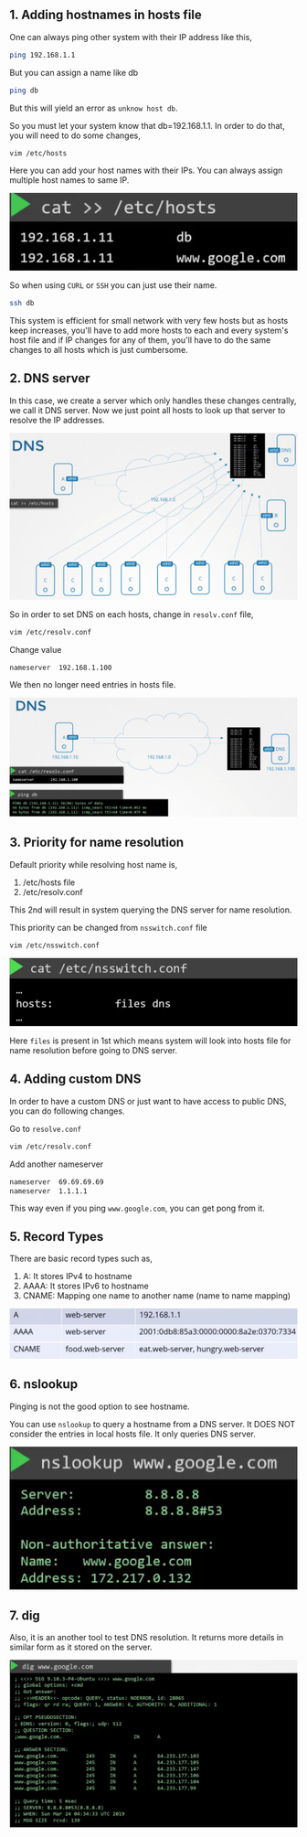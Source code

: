## 1. Adding hostnames in hosts file

One can always ping other system with their IP address like this,

```bash
ping 192.168.1.1
```

But you can assign a name like db

```bash
ping db
```

But this will yield an error as  `unknow host db`.

So you must let your system know that db=192.168.1.1. In order to do that, you will need to do some changes,

```bash
vim /etc/hosts
```

Here you can add your host names with their IPs.
You can always assign multiple host names to same IP.

![dns_hosts.png](https://github.com/omkardamame/networking/blob/main/DNS/dns_hosts.png)

So when using ``CURL`` or ``SSH`` you can just use their name.

```bash
ssh db
```

This system is efficient for small network with very few hosts but as hosts keep increases, you'll have to add more hosts to each and every system's host file and if IP changes for any of them, you'll have to do the same changes to all hosts which is just cumbersome.

## 2. DNS server

In this case, we create a server which only handles these changes centrally, we call it DNS server.
Now we just point all hosts to look up that server to resolve the IP addresses.

![dns_dns.png](https://github.com/omkardamame/networking/blob/main/DNS/dns_dns.png)

So in order to set DNS on each hosts, change in ``resolv.conf`` file,

```bash
vim /etc/resolv.conf
```

Change value

```
nameserver  192.168.1.100
```

We then no longer need entries in hosts file.

![[dns_changing_dns.png]](https://github.com/omkardamame/networking/blob/main/DNS/dns_changing_dns.png)

## 3. Priority for name resolution

Default priority while resolving host name is,

1. /etc/hosts file
2. /etc/resolv.conf

This 2nd will result in system querying the DNS server for name resolution.

This priority can be changed from ``nsswitch.conf`` file

```bash
vim /etc/nsswitch.conf
```

![[dns_priority.png]](https://github.com/omkardamame/networking/blob/main/DNS/dns_priority.png)

Here `files` is present in 1st which means system will look into hosts file for name resolution before going to DNS server.

## 4. Adding custom DNS

In order to have a custom DNS or just want to have access to public DNS, you can do following changes.

Go to ``resolve.conf``

```bash
vim /etc/resolv.conf
```

Add another nameserver

```
nameserver  69.69.69.69
nameserver  1.1.1.1
```

This way even if you ping `www.google.com`, you can get pong from it.

## 5. Record Types

There are basic record types such as,

1. A: It stores IPv4 to hostname
2. AAAA: It stores IPv6 to hostname
3. CNAME: Mapping one name to another name (name to name mapping)

![[dns_record_types.png]](https://github.com/omkardamame/networking/blob/main/DNS/dns_record_types.png)

## 6. nslookup

Pinging is not the good option to see hostname.

You can use ``nslookup`` to query a hostname from a DNS server.
It DOES NOT consider the entries in local hosts file.
It only queries DNS server.

![[dns_nslookup.png]](https://github.com/omkardamame/networking/blob/main/DNS/dns_nslookup.png)

## 7. dig

Also, it is an another tool to test DNS resolution.
It returns more details in similar form as it stored on the server.

![[dns_dig.png]](https://github.com/omkardamame/networking/blob/main/DNS/dns_dig.png)
